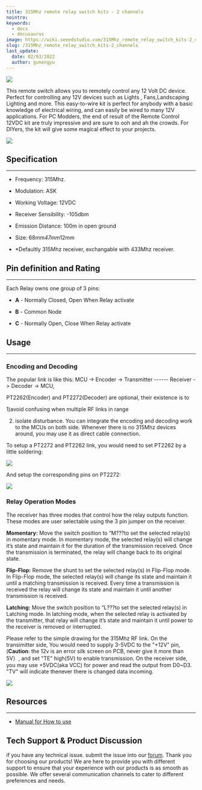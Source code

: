 ```yaml
---
title: 315Mhz remote relay switch kits - 2 channels
nointro:
keywords:
  - docs
  - docusaurus
image: https://wiki.seeedstudio.com/315Mhz_remote_relay_switch_kits-2_channels/
slug: /315Mhz_remote_relay_switch_kits-2_channels
last_update:
  date: 02/03/2022
  author: gunengyu
---
```


![](http://bz.seeedstudio.com/depot/images/P2130781.jpg)

This remote switch allows you to remotely control any 12 Volt DC device. Perfect for controlling any 12V devices such as Lights , Fans,Landscaping Lighting and more. This easy-to-wire kit is perfect for anybody with a basic knowledge of electrical wiring, and can easily be wired to many 12V applications. For PC Modders, the end of result of the Remote Control 12VDC kit are truly impressive and are sure to ooh and ah the crowds. For DIYers, the kit will give some magical effect to your projects.

[![](https://files.seeedstudio.com/wiki/Seeed-WiKi/docs/images/300px-Get_One_Now_Banner-ragular.png)](https://www.seeedstudio.com/Skeleton-Box-p-1407.html)

##   Specification
---
*   Frequency: 315Mhz.

*   Modulation: ASK

*   Working Voltage: 12VDC

*   Receiver Sensibility: -105dbm

*   Emission Distance: 100m in open ground

*   Size: 68mm*47mm*12mm

*   *Defaultly 315Mhz receiver, exchangable with 433Mhz receiver.

##   Pin definition and Rating
---
Each Relay owns one group of 3 pins:

*   **A** - Normally Closed, Open When Relay activate

*   **B** -  Common Node

*   **C** - Normally Open, Close When Relay activate

##   Usage
---

###   Encoding and Decoding

The popular link is like this: MCU -&gt; Encoder -&gt; Transmitter ------ Receiver -&gt; Decoder -&gt; MCU,

PT2262(Encoder) and PT2272(Decoder) are optional, their existence is to

1)avoid confusing when multiple RF links in range

2) isolate disturbance. You can integrate the encoding and decoding work to the MCUs on both side. Whenever there is no 315Mhz devices around, you may use it as direct cable connection.

To setup a PT2272 and PT2262 link, you would need to set PT2262 by a little soldering:

![](http://bz.seeedstudio.com/depot/images/product/RFReceiverDec.jpg)

And setup the corresponding pins on PT2272:

![](http://bz.seeedstudio.com/depot/images/product/RFTransmitEnc.jpg)

###  Relay Operation Modes

The receiver has three modes that control how the relay outputs function. These modes are user selectable using
the 3 pin jumper on the receiver.

**Momentary:**
Move the switch position to “M???to set the selected relay(s) in momentary mode. In momentary mode, the
selected relay(s) will change it’s state and maintain it for the duration of the transmission received. Once the
transmission is terminated, the relay will change back to its original state.

**Flip-Flop:**
Remove the shunt to set the selected relay(s) in Flip-Flop mode. In Flip-Flop mode, the selected
relay(s) will change its state and maintain it until a matching transmission is received. Every time a transmission is
received the relay will change its state and maintain it until another transmission is received.

**Latching:**
Move the switch position to “L???to set the selected relay(s) in Latching mode. In latching mode, when the selected relay is activated by the transmitter, that relay will change it’s state and maintain it until power to the receiver is removed or interrupted.

Please refer to the simple drawing for the 315Mhz RF link. On the transimitter side, You would need to supply 3-5VDC to the "+12V" pin,(**Caution**: the 12v is an error silk screen on PCB, never give it more than 5V）, and set "TE" high(5V) to enable transmission. On the receiver side, you may use +5VDC(aka VCC) for power and read the output from D0~D3. "TV" will indicate thenever there is changed data incoming.

![](http://bz.seeedstudio.com/depot/images/product/315MhzTransmitter.gif)


##   Resources
---
*   [Manual for How to use](https://www.seeedstudio.com/depot/datasheet/How%20to%20Use%20315MHz%20Remote%20Relay%20Kits.pdf)

## Tech Support & Product Discussion
 if you have any technical issue.  submit the issue into our [forum](http://forum.seeedstudio.com/). 
Thank you for choosing our products! We are here to provide you with different support to ensure that your experience with our products is as smooth as possible. We offer several communication channels to cater to different preferences and needs.

<div class="button_tech_support_container">
<a href="https://forum.seeedstudio.com/" class="button_forum"></a> 
<a href="https://www.seeedstudio.com/contacts" class="button_email"></a>
</div>

<div class="button_tech_support_container">
<a href="https://discord.gg/eWkprNDMU7" class="button_discord"></a> 
<a href="https://github.com/Seeed-Studio/wiki-documents/discussions/69" class="button_discussion"></a>
</div>